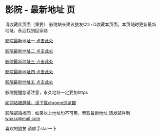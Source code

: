# 影院 - 最新地址 页

请收藏此页面（重要）
影院站长建议狼友Ctrl+D收藏本页面，本页随时更新最新地址，永远找到回家路

[影院最新地址一 点击此处](https://5gmv.buzz/) 

[影院最新地址二 点击此处](https://5gmn.buzz/) 

[影院最新地址三 点击此处](https://5gmm.buzz/) 

[影院最新地址四 点击此处](https://5gmq.buzz/) 

[影院最新地址五 点击此处](https://5gmp.buzz/) 

影院提醒您请注意，永久地址一定要加https

[如网站被屏蔽，请下载chrome浏览器](https://8xe23.com/chrome_93.0.4577.82.apk) 

影院邮箱找回：如果以上地址均不可用，索取最新地址,请发邮件到 woxsx@mail.com

喜欢的狼友 请顺手star一下